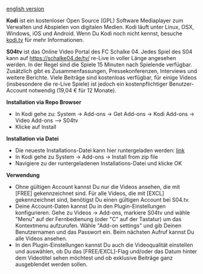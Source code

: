 [english version](../../wiki/english)


**Kodi** ist ein kostenloser Open Source (GPL) Software Mediaplayer zum Verwalten und Abspielen von digitalen Medien. Kodi läuft unter Linux, OSX, Windows, iOS und Android. Wenn Du Kodi noch nicht kennst, besuche [kodi.tv](https://kodi.tv/) für mehr Informationen.

**S04tv** ist das Online Video Portal des FC Schalke 04. Jedes Spiel des S04 kann auf https://schalke04.de/tv/ re-Live in voller Länge angesehen werden. In der Regel sind die Spiele 15 Minuten nach Spielende verfügbar. Zusätzlich gibt es Zusammenfassungen, Pressekonferenzen, Interviews und weitere Berichte. Viele Beiträge sind kostenloas verfügbar, für einige Videos (insbesondere die re-Live Spiele) ist jedoch ein kostenpflichtiger Benutzer-Account notwendig (19,04 € für 12 Monate).


**Installation via Repo Browser**
  * In Kodi gehe zu: System -> Add-ons -> Get Add-ons -> Kodi Add-ons -> Video Add-ons --> S04tv
  * Klicke auf Install


**Installation via Datei**
  * Die neueste Installations-Datei kann hier runtergeladen werden: [link](https://github.com/maloep/xbmc-s04tv/releases)
  * In Kodi gehe zu System -> Add-ons -> Install from zip file
  * Navigiere zu der runtergeladenen Installations-Datei und klicke OK


**Verwendung**
  * Ohne gültigen Account kannst Du nur die Videos ansehen, die mit [FREE] gekennzeichnet sind. Für alle Videos, die mit [EXCL] gekennzeichnet sind, benötigst Du einen gültigen Account bei S04.tv.
  * Deine Account-Daten kannst Du in den Plugin-Einstellungen konfigurieren. Gehe zu Videos -> Add-ons, markiere S04tv und wähle "Menu" auf der Fernbedienung (oder "C" auf der Tastatur) um das Kontextmenu aufzurufen. Wähle "Add-on settings" und gib Deinen Benutzernamen und das Passwort ein. Beim nächsten Aufruf kannst Du alle Videos ansehen.
  * In den Plugin-Einstellungen kannst Du auch die Videoqualität einstellen und auswählen, ob Du das [FREE/EXCL]-Flag und/oder das Datum hinter dem Videotitel sehen möchtest und ob exklusive Beiträge ganz ausgeblendet werden sollen.
